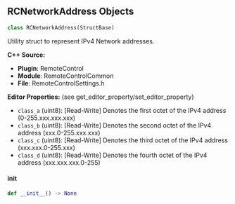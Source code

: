 ## RCNetworkAddress Objects

```python
class RCNetworkAddress(StructBase)
```

Utility struct to represent IPv4 Network addresses.

**C++ Source:**

- **Plugin**: RemoteControl
- **Module**: RemoteControlCommon
- **File**: RemoteControlSettings.h

**Editor Properties:** (see get_editor_property/set_editor_property)

- ``class_a`` (uint8):  [Read-Write] Denotes the first octet of the IPv4 address (0-255.xxx.xxx.xxx)
- ``class_b`` (uint8):  [Read-Write] Denotes the second octet of the IPv4 address (xxx.0-255.xxx.xxx)
- ``class_c`` (uint8):  [Read-Write] Denotes the third octet of the IPv4 address (xxx.xxx.0-255.xxx)
- ``class_d`` (uint8):  [Read-Write] Denotes the fourth octet of the IPv4 address (xxx.xxx.xxx.0-255)

<a id="unreal.RCNetworkAddress.__init__"></a>

#### __init__

```python
def __init__() -> None
```

<a id="unreal.RCNetworkAddressRange"></a>